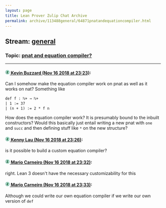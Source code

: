 ```yaml
---
layout: page
title: Lean Prover Zulip Chat Archive 
permalink: archive/113488general/64871pnatandequationcompiler.html
---
```


## Stream: [general](index.html)
### Topic: [pnat and equation compiler?](64871pnatandequationcompiler.html)

---

#### [![Click to go to Zulip](../../assets/img/zulip2.png) Kevin Buzzard (Nov 16 2018 at 23:23)](https://leanprover.zulipchat.com/#narrow/stream/113488-general/topic/pnat%20and%20equation%20compiler%3F/near/147850385):
Can I somehow make the equation compiler work on pnat as well as it works on nat? Something like

```lean
def f : ℕ+ → ℕ+
| 1 := 37
| (n + 1) := 2 * f n 
```

How does the equation compiler work? It is presumably bound to the inbuilt constructors? Would this basically just entail writing a new pnat with `one` and `succ` and then defining stuff like `*` on the new structure?

#### [![Click to go to Zulip](../../assets/img/zulip2.png) Kenny Lau (Nov 16 2018 at 23:26)](https://leanprover.zulipchat.com/#narrow/stream/113488-general/topic/pnat%20and%20equation%20compiler%3F/near/147850569):
is it possible to build a custom equation compiler?

#### [![Click to go to Zulip](../../assets/img/zulip2.png) Mario Carneiro (Nov 16 2018 at 23:32)](https://leanprover.zulipchat.com/#narrow/stream/113488-general/topic/pnat%20and%20equation%20compiler%3F/near/147850900):
right. Lean 3 doesn't have the necessary customizability for this

#### [![Click to go to Zulip](../../assets/img/zulip2.png) Mario Carneiro (Nov 16 2018 at 23:33)](https://leanprover.zulipchat.com/#narrow/stream/113488-general/topic/pnat%20and%20equation%20compiler%3F/near/147850924):
Although we could write our own equation compiler if we write our own version of `def`

